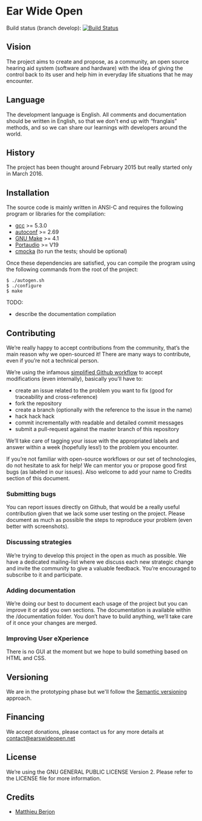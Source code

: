 # Ear Wide Open

Build status (branch develop): [![Build Status](https://travis-ci.org/earswideopen/ewo.svg?branch=develop)](https://travis-ci.org/earswideopen/ewo)

## Vision

The project aims to create and propose, as a community, an open source hearing
aid system (software and hardware) with the idea of giving the control back to
its user and help him in everyday life situations that he may encounter.

## Language

The development language is English. All comments and documentation should be
written in English, so that we don't end up with “franglais” methods, and so we
can share our learnings with developers around the world.

## History

The project has been thought around February 2015 but really started only in
March 2016.

## Installation

The source code is mainly written in ANSI-C and requires the following program
or libraries for the compilation:

- [gcc](https://gcc.gnu.org/) >= 5.3.0
- [autoconf](https://www.gnu.org/software/autoconf/autoconf.html) >= 2.69
- [GNU Make](https://www.gnu.org/software/make/) >= 4.1
- [Portaudio](http://www.portaudio.com/) >= V19
- [cmocka](https://cmocka.org/) (to run the tests; should be optional)

Once these dependencies are satisfied, you can compile the program using the following
commands from the root of the project:

```
$ ./autogen.sh
$ ./configure
$ make
```

TODO:
- describe the documentation compilation

## Contributing

We’re really happy to accept contributions from the community, that’s the main
reason why we open-sourced it! There are many ways to contribute, even if
you’re not a technical person.

We’re using the infamous [simplified Github workflow][l1] to accept
modifications (even internally), basically you’ll have to:

* create an issue related to the problem you want to fix (good for traceability
  and cross-reference)
* fork the repository
* create a branch (optionally with the reference to the issue in the name)
* hack hack hack
* commit incrementally with readable and detailed commit messages
* submit a pull-request against the master branch of this repository

We’ll take care of tagging your issue with the appropriated labels and answer
within a week (hopefully less!) to the problem you encounter.

If you’re not familiar with open-source workflows or our set of technologies,
do not hesitate to ask for help! We can mentor you or propose good first bugs
(as labeled in our issues). Also welcome to add your name to Credits section 
of this document.

### Submitting bugs

You can report issues directly on Github, that would be a really useful
contribution given that we lack some user testing on the project. Please
document as much as possible the steps to reproduce your problem (even better
with screenshots).

### Discussing strategies

We’re trying to develop this project in the open as much as possible. We have a
dedicated mailing-list where we discuss each new strategic change and invite
the community to give a valuable feedback. You’re encouraged to subscribe to it
and participate.

### Adding documentation

We’re doing our best to document each usage of the project but you can improve
it or add you own sections. The documentation is available within the /documentation
folder. You don’t have to build anything, we’ll take care of it once your
changes are merged.

### Improving User eXperience

There is no GUI at the moment but we hope to build something based on HTML and
CSS.

## Versioning

We are in the prototyping phase but we'll follow the 
[Semantic versioning][l2] approach.


## Financing

We accept donations, please contact us for any more details at 
[contact@earswideopen.net][l3]

## License

We’re using the GNU GENERAL PUBLIC LICENSE Version 2. Please refer to the
LICENSE file for more information.

## Credits

- [Matthieu Berjon][l4]


[l1]: http://scottchacon.com/2011/08/31/github-flow.html
[l2]: http://semver.org/
[l3]: mailto:contact@earswideopen.net
[l4]: https://berjon.net/matt

